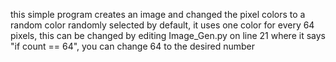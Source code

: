 this simple program creates an image and changed the pixel colors to a random color randomly selected
by default, it uses one color for every 64 pixels, this can be changed by editing Image_Gen.py on line 21 where it says "if count == 64", you can change 64 to the desired number

